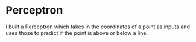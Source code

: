 # Perceptron
I built a Perceptron which takes in the coordinates of a point as inputs and uses those to predict if the point is above or below a line.
